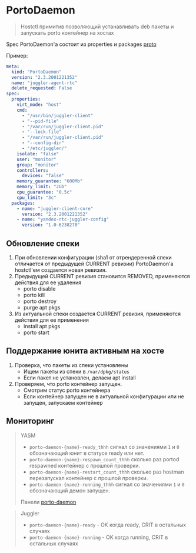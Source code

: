 # PortoDaemon

> Hostctl примитив позволяющий устанавливать deb пакеты и запускать porto контейнер на хостах

Spec PortoDaemon'а состоит из properties и packages [proto](https://a.yandex-team.ru/arc/trunk/arcadia/infra/ya_salt/proto/ya_salt.proto?rev=7177368#L167)

Пример:
```yaml
meta:
  kind: "PortoDaemon"
  version: "2.3.2001221352"
  name: "juggler-agent-rtc"
  delete_requested: False
spec:
  properties:
    virt_mode: "host"
    cmd:
      - "/usr/bin/juggler-client"
      - "--pid-file"
      - "/var/run/juggler-client.pid"
      - "--lock-file"
      - "/var/run/juggler-client.pid"
      - "--config-dir"
      - "/etc/juggler/"
    isolate: "false"
    user: "monitor"
    group: "monitor"
    controllers:
      devices: "false"
    memory_guarantee: "600Mb"
    memory_limit: "2Gb"
    cpu_guarantee: "0.5c"
    cpu_limit: "3c"
  packages:
    - name: "juggler-client-core"
      version: "2.3.2001221352"
    - name: "yandex-rtc-juggler-config"
      version: "1.0-6238270"
```

## Обновление спеки
  1. При обновлении конфигурации (sha1 от отрендеренной спеки отличается от предыдущей CURRENT ревизии) PortoDaemon'а hostctl'ем создается новая ревизия.
  2. Предыдущей CURRENT ревизия становится REMOVED, применяются действия для ее удаления
     * porto disable
     * porto kill
     * porto destroy
     * purge apt pkgs
  3. Из актуальной спеки создается CURRENT ревизия, применяются действия для ее применения
     * install apt pkgs
     * porto start

## Поддержание юнита активным на хосте
  1. Проверка, что пакеты из спеки установлены
     * Ищем пакеты из спеки в `/var/dpkg/status`
     * Если пакет не установлен, делаем apt install
  2. Проверяем, что porto контейнер запущен.
     * Смотрим статус porto контейнера
     * Если контейнер запущен не в актуальной конфигурации или не запущен, запускаем контейнер

## Мониторинг
> YASM
> * `porto-daemon-{name}-ready_thhh` сигнал со значениями `1` и `0` обозначающий юнит в статусе ready или нет.
> * `porto-daemon-{name}-respawn_count_thhh` сколько раз portod respawned контейнер с прошлой проверки.
> * `porto-daemon-{name}-restart_count_thhh` сколько раз hostman перезапускал контейнер с прошлой проверки.
> * `porto-daemon-{name}-running_thhh` сигнал со значениями `1` и `0` обозначающий демон запущен.
>
> Панели
> [porto-daemon](https://yasm.yandex-team.ru/template/panel/hostctl-unit/kind=porto-daemon)

> Juggler
> * `porto-daemon-{name}-ready` - OK когда ready, CRIT в остальных случаях
> * `porto-daemon-{name}-running` - OK когда running, CRIT в остальных случаях
